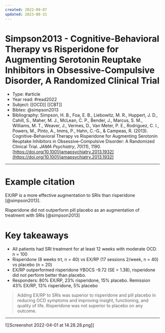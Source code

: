 ```yaml
---
created: 2022-09-07
updated: 2023-08-31
---
```

# Simpson2013 - Cognitive-Behavioral Therapy vs Risperidone for Augmenting Serotonin Reuptake Inhibitors in Obsessive-Compulsive Disorder, A Randomized Clinical Trial

* Type: #article
* Year read: #read2022
* Subject: [[OCD]] [[CBT]]
* Bibtex: @simpson2013
* Bibliography: Simpson, H. B., Foa, E. B., Liebowitz, M. R., Huppert, J. D., Cahill, S., Maher, M. J., McLean, C. P., Bender, J., Marcus, S. M., Williams, M. T., Weaver, J., Vermes, D., Van Meter, P. E., Rodriguez, C. I., Powers, M., Pinto, A., Imms, P., Hahn, C.-G., & Campeas, R. (2013). Cognitive-Behavioral Therapy vs Risperidone for Augmenting Serotonin Reuptake Inhibitors in Obsessive-Compulsive Disorder: A Randomized Clinical Trial. _JAMA Psychiatry_, _70_(11), 1190. [https://doi.org/10.1001/jamapsychiatry.2013.1932](https://doi.org/10.1001/jamapsychiatry.2013.1932)
---
# Example citation
EX/RP is a more effective augmentation to SRIs than risperidone [@simpson2013].

Risperidone did not outperform pill placebo as an augmentation of treatment with SRIs [@simpson2013]

# Key takeaways
* All patients had SRI treatment for at least 12 weeks with moderate OCD. n = 100
* Risperidone (8 weeks trt, n = 40) vs EX/RP (17 sessions 2/week, n = 40) vs placebo (n = 20)
* EX/RP outperformed risperidone YBOCS -9.72 (SE = 1.38), risperidone did *not* perform better than placebo.
* Responders: 80% EX/RP, 23% risperidone, 15% placebo. Remission 43% EX/RP, 13% risperidone, 5% placebo

> Adding EX/RP to SRIs was superior to risperidone and pill placebo in reducing OCD symptoms and improving insight, functioning, and quality of life. Risperidone was not superior to placebo on any outcome.

---

![[Screenshot 2022-04-01 at 14.28.28.png]]